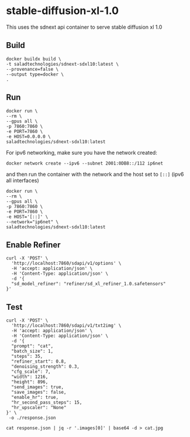 # stable-diffusion-xl-1.0
This uses the sdnext api container to serve stable diffusion xl 1.0

## Build

```shell
docker buildx build \
-t saladtechnologies/sdnext-sdxl10:latest \
--provenance=false \
--output type=docker \
.
```

## Run

```shell
docker run \
--rm \
--gpus all \
-p 7860:7860 \
-e PORT=7860 \
-e HOST=0.0.0.0 \
saladtechnologies/sdnext-sdxl10:latest
```

For ipv6 networking, make sure you have the network created:
```shell
docker network create --ipv6 --subnet 2001:0DB8::/112 ip6net
```

and then run the container with the network and the host set to `[::]` (ipv6 all interfaces)
```shell
docker run \
--rm \
--gpus all \
-p 7860:7860 \
-e PORT=7860 \
-e HOST='[::]' \
--network="ip6net" \
saladtechnologies/sdnext-sdxl10:latest
```

## Enable Refiner

```shell
curl -X 'POST' \
  'http://localhost:7860/sdapi/v1/options' \
  -H 'accept: application/json' \
  -H 'Content-Type: application/json' \
  -d '{
  "sd_model_refiner": "refiner/sd_xl_refiner_1.0.safetensors"
}'
```

## Test

```shell
curl -X 'POST' \
  'http://localhost:7860/sdapi/v1/txt2img' \
  -H 'accept: application/json' \
  -H 'Content-Type: application/json' \
  -d '{
  "prompt": "cat",
  "batch_size": 1,
  "steps": 35,
  "refiner_start": 0.8,
  "denoising_strength": 0.3,
  "cfg_scale": 7,
  "width": 1216,
  "height": 896,
  "send_images": true,
  "save_images": false,
  "enable_hr": true,
  "hr_second_pass_steps": 15,
  "hr_upscaler": "None"
}' \
 -o ./response.json
```

```shell
cat response.json | jq -r '.images[0]' | base64 -d > cat.jpg
```